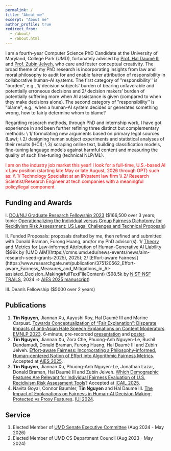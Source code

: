 ```yaml
---
permalink: /
title: "About me"
excerpt: "About me"
author_profile: true
redirect_from: 
  - /about/
  - /about.html
---
```


I am a fourth-year Computer Science PhD Candidate at the University of Maryland, College Park (UMD), fortunately advised by [Prof. Hal Daumé III](http://users.umiacs.umd.edu/~hal/) and [Prof. Zubin Jelveh](https://zjelveh.github.io/), who care and foster conceptual creativity. The broad theme of my PhD research is incorporating insights from law and moral philosophy to audit for and enable fairer attribution of responsibility in collaborative human-AI systems. The first category of "responsibility’' is "burden", e.g., 1/ decision subjects’ burden of bearing unfavorable and potentially erroneous decisions and 2/ decision makers’ burden of potentially suffering more when AI assistance is given (compared to when they make decisions alone). The second category of "responsibility’' is "blame", e.g., when a human-AI system decides or generates something wrong, how to fairly determine whom to blame?

Regarding research methods, through PhD and internship work, I have got experience in and been further refining three distinct but complementary methods: \\
1/ formulating new arguments based on primary legal sources (Law); \\
2/ designing human subject experiments and statistical analyses of their results (HCI); \\
3/ scraping online text, building classification models, fine-tuning language models against harmful content and measuring the quality of such fine-tuning (technical NLP/ML).

<span style="color:red">
I am on the industry job market this year! I look for a full-time, U.S.-based AI x Law position (starting late May or late August, 2026 through OPT) such as: \\
1/ Technology Specialist at an IP/patent law firm \\
2/ Research Scientist/Research Engineer at tech companies with a meaningful policy/legal component
  
</span>

## Funding and Awards
I. [DOJ/NIJ Graduate Research Fellowship 2023](https://nij.ojp.gov/graduate-research-fellowship-program-past-and-present-fellows) ($166,500 over 3 years; topic: [Operationalizing the Individual versus Group Fairness Dichotomy for Recidivism Risk Assessment: US Legal Challenges and Technical Proposals](https://www.researchgate.net/publication/376268389_Operationalizing_the_Individual_v_Group_Fairness_Dichotomy_for_Recidivism_Risk_Assessment_US_Legal_Challenges_and_Technical_Proposals))

II. Funded Proposals: proposals drafted by me, then refined and submitted with Donald Braman, Furong Huang, and/or my PhD advisor(s). 1/ [Theory and Metrics for Law-informed Attribution of Human-Generative AI Liability](https://www.researchgate.net/publication/392164685_Theory_and_Metrics_for_Law-informed_Attribution_of_Human-Generative_AI_Liability) ($99k by [UMD AIM](https://cmns.umd.edu/news-events/news/aim-research-seed-grants-2025), 2025); 2/ [Effort-aware Fairness](https://www.researchgate.net/publication/375120562_Effort-aware_Fairness_Measures_and_Mitigations_in_AI-assisted_Decision_Making#fullTextFileContent) ($98.5k by [NIST-NSF TRAILS](https://www.trails.umd.edu/news/trails-announces-first-round-of-seed-funding), 2024 => [AIES 2025 manuscript](https://arxiv.org/abs/2505.19317))

III. Dean’s Fellowship ($5000 over 2 years)

## Publications
1. **Tin Nguyen**, Jiannan Xu, Aayushi Roy, Hal Daumé III and Marine Carpuat. 
[Towards Conceptualization of “Fair Explanation”: Disparate Impacts of anti-Asian Hate Speech Explanations on Content Moderators](https://aclanthology.org/2023.emnlp-main.602/). [EMNLP 2023](https://2023.emnlp.org/). 6-minute, pre-recorded [presentation](https://drive.google.com/file/d/174PPUTFtFtcHVFOW7mVOoGFzJm7tj8u9/view?usp=sharing) and [poster](https://drive.google.com/file/d/1LzW-KbDUsYDvvhi-3SCKkyssKrWTciat/view?usp=sharing).
2. **Tin Nguyen**, Jiannan Xu, Zora Che, Phuong-Anh Nguyen-Le, Rushil Dandamudi, Donald Braman, Furong Huang, Hal Daumé III and Zubin Jelveh. [Effort-aware Fairness: Incorporating a Philosophy-informed, Human-centered Notion of Effort into Algorithmic Fairness Metrics](https://arxiv.org/abs/2505.19317). Accepted at [AIES 2025](https://www.aies-conference.com/2025/). 
3. **Tin Nguyen**, Jiannan Xu, Phuong-Anh Nguyen-Le, Jonathan Lazar, Donald Braman, Hal Daumé III and Zubin Jelveh. [Which Demographic Features Are Relevant for Individual Fairness Evaluation of U.S. Recidivism Risk Assessment Tools](https://arxiv.org/abs/2505.09868)? Accepted at [ICAIL 2025](https://sites.northwestern.edu/icail2025/). 
4. Navita Goyal, Connor Baumler, **Tin Nguyen** and Hal Daumé III. [The Impact of Explanations on Fairness in Human-AI Decision Making: Protected vs Proxy Features](https://dl.acm.org/doi/10.1145/3640543.3645210). [IUI 2024](https://iui.acm.org/2024/).

## Service
1. Elected Member of [UMD Senate Executive Committee](https://www.senate.umd.edu/committees/senate-executive-committee) (Aug 2024 - May 2026)
2. Elected Member of UMD CS Department Council (Aug 2023 - May 2024)
